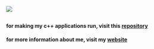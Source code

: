 <img src = "catcloseuphd-min.gif">

##

#### for making my c++ applications run, visit this <a href = "https://github.com/chapel1337/visual-studio-cpp-redistributable"> repository </a>

#### for more information about me, visit my <a href = "chapel1337.github.io/"> website </a>
